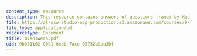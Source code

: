 ```yaml
---
content_type: resource
description: This resource contains answers of questions framed by Hua, et al.
file: https://ol-ocw-studio-app-production.s3.amazonaws.com/courses/9-12-experimental-molecular-neurobiology-fall-2006/9b33116280916edb7ace05732a9aa3bf_07answers.pdf
file_type: application/pdf
resourcetype: Document
title: 07answers.pdf
uid: 9b331162-8091-6edb-7ace-05732a9aa3bf
---
```

